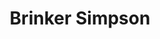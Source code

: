 ---
blog: https://brinkersimpson.com/blog
facebook: https://facebook.com/brinkersimpsonandcompany
linkedin: https://linkedin.com/company/brinker-simpson-&-company-llc
logohandle: brinkersimpson
sort: brinkersimpson
title: Brinker Simpson
twitter: https://x.com/brinkersimpson
website: https://www.brinkersimpson.com/
---